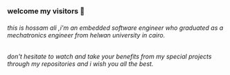 ### welcome my visitors 👋
###### this is hossam ali ,i'm an embedded software engineer who graduated as a mechatronics engineer from helwan university in cairo.
###### don't hesitate to watch and take your benefits from my special projects through my repositories and i wish you all the best. 

